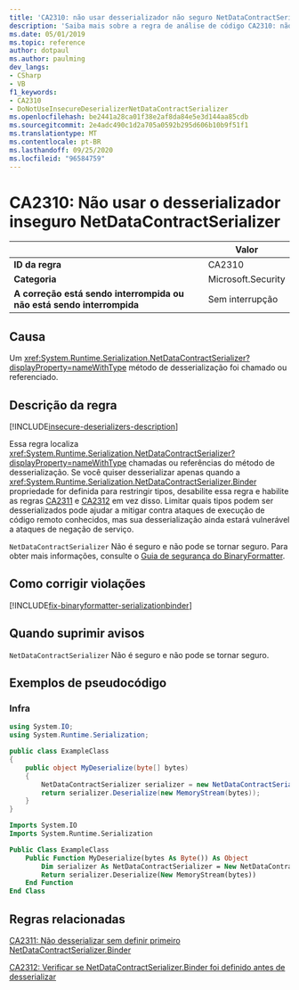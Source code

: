 ```yaml
---
title: 'CA2310: não usar desserializador não seguro NetDataContractSerializer (análise de código)'
description: 'Saiba mais sobre a regra de análise de código CA2310: não use o NetDataContractSerializer do desserializador inseguro'
ms.date: 05/01/2019
ms.topic: reference
author: dotpaul
ms.author: paulming
dev_langs:
- CSharp
- VB
f1_keywords:
- CA2310
- DoNotUseInsecureDeserializerNetDataContractSerializer
ms.openlocfilehash: be2441a28ca01f38e2af8da84e5e3d144aa85cdb
ms.sourcegitcommit: 2e4adc490c1d2a705a0592b295d606b10b9f51f1
ms.translationtype: MT
ms.contentlocale: pt-BR
ms.lasthandoff: 09/25/2020
ms.locfileid: "96584759"
---
```

# <a name="ca2310-do-not-use-insecure-deserializer-netdatacontractserializer"></a>CA2310: Não usar o desserializador inseguro NetDataContractSerializer

| | Valor |
|-|-|
| **ID da regra** |CA2310|
| **Categoria** |Microsoft.Security|
| **A correção está sendo interrompida ou não está sendo interrompida** |Sem interrupção|

## <a name="cause"></a>Causa

Um <xref:System.Runtime.Serialization.NetDataContractSerializer?displayProperty=nameWithType> método de desserialização foi chamado ou referenciado.

## <a name="rule-description"></a>Descrição da regra

[!INCLUDE[insecure-deserializers-description](~/includes/code-analysis/insecure-deserializers-description.md)]

Essa regra localiza <xref:System.Runtime.Serialization.NetDataContractSerializer?displayProperty=nameWithType> chamadas ou referências do método de desserialização. Se você quiser desserializar apenas quando a <xref:System.Runtime.Serialization.NetDataContractSerializer.Binder> propriedade for definida para restringir tipos, desabilite essa regra e habilite as regras [CA2311](ca2311.md) e [CA2312](ca2312.md) em vez disso. Limitar quais tipos podem ser desserializados pode ajudar a mitigar contra ataques de execução de código remoto conhecidos, mas sua desserialização ainda estará vulnerável a ataques de negação de serviço.

`NetDataContractSerializer` Não é seguro e não pode se tornar seguro. Para obter mais informações, consulte o [Guia de segurança do BinaryFormatter](../../../standard/serialization/binaryformatter-security-guide.md).

## <a name="how-to-fix-violations"></a>Como corrigir violações

[!INCLUDE[fix-binaryformatter-serializationbinder](~/includes/code-analysis/fix-binaryformatter-serializationbinder.md)]

## <a name="when-to-suppress-warnings"></a>Quando suprimir avisos

`NetDataContractSerializer` Não é seguro e não pode se tornar seguro.

## <a name="pseudo-code-examples"></a>Exemplos de pseudocódigo

### <a name="violation"></a>Infra

```csharp
using System.IO;
using System.Runtime.Serialization;

public class ExampleClass
{
    public object MyDeserialize(byte[] bytes)
    {
        NetDataContractSerializer serializer = new NetDataContractSerializer();
        return serializer.Deserialize(new MemoryStream(bytes));
    }
}
```

```vb
Imports System.IO
Imports System.Runtime.Serialization

Public Class ExampleClass
    Public Function MyDeserialize(bytes As Byte()) As Object
        Dim serializer As NetDataContractSerializer = New NetDataContractSerializer()
        Return serializer.Deserialize(New MemoryStream(bytes))
    End Function
End Class
```

## <a name="related-rules"></a>Regras relacionadas

[CA2311: Não desserializar sem definir primeiro NetDataContractSerializer.Binder](ca2311.md)

[CA2312: Verificar se NetDataContractSerializer.Binder foi definido antes de desserializar](ca2312.md)
